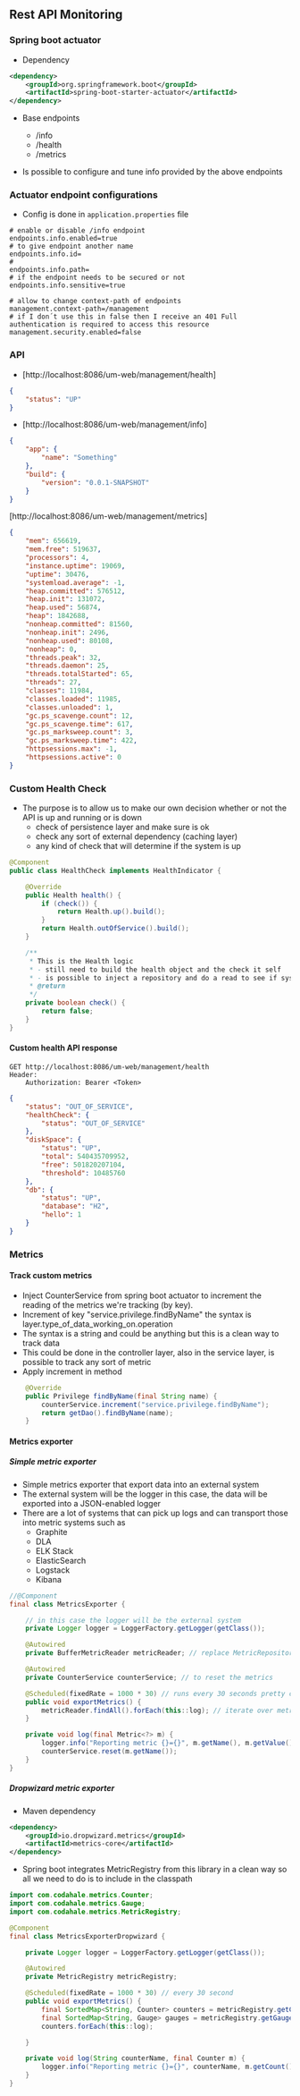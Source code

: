 ## Rest API Monitoring
### Spring boot actuator
* Dependency
```xml
<dependency>
    <groupId>org.springframework.boot</groupId>
    <artifactId>spring-boot-starter-actuator</artifactId>
</dependency>
```

* Base endpoints
    * /info
    * /health
    * /metrics
    
* Is possible to configure and tune info provided by the above endpoints

### Actuator endpoint configurations
* Config is done in `application.properties` file
```
# enable or disable /info endpoint
endpoints.info.enabled=true
# to give endpoint another name
endpoints.info.id=
#
endpoints.info.path=
# if the endpoint needs to be secured or not
endpoints.info.sensitive=true

# allow to change context-path of endpoints
management.context-path=/management
# if I don´t use this in false then I receive an 401 Full authentication is required to access this resource
management.security.enabled=false
```

### API

* [http://localhost:8086/um-web/management/health]
```json
{
    "status": "UP"
}
```

* [http://localhost:8086/um-web/management/info]
```json
{
    "app": {
        "name": "Something"
    },
    "build": {
        "version": "0.0.1-SNAPSHOT"
    }
}
```

[http://localhost:8086/um-web/management/metrics]
```json
{
    "mem": 656619,
    "mem.free": 519637,
    "processors": 4,
    "instance.uptime": 19069,
    "uptime": 30476,
    "systemload.average": -1,
    "heap.committed": 576512,
    "heap.init": 131072,
    "heap.used": 56874,
    "heap": 1842688,
    "nonheap.committed": 81560,
    "nonheap.init": 2496,
    "nonheap.used": 80108,
    "nonheap": 0,
    "threads.peak": 32,
    "threads.daemon": 25,
    "threads.totalStarted": 65,
    "threads": 27,
    "classes": 11984,
    "classes.loaded": 11985,
    "classes.unloaded": 1,
    "gc.ps_scavenge.count": 12,
    "gc.ps_scavenge.time": 617,
    "gc.ps_marksweep.count": 3,
    "gc.ps_marksweep.time": 422,
    "httpsessions.max": -1,
    "httpsessions.active": 0
}
```

### Custom Health Check
* The purpose is to allow us to make our own decision whether or not the API is up and running or is down
    * check of persistence layer and make sure is ok
    * check any sort of external dependency (caching layer)
    * any kind of check that will determine if the system is up
```java
@Component
public class HealthCheck implements HealthIndicator {

    @Override
    public Health health() {
        if (check()) {
            return Health.up().build();
        }
        return Health.outOfService().build();
    }

    /**
     * This is the Health logic
     * - still need to build the health object and the check it self
     * - is possible to inject a repository and do a read to see if system is up
     * @return
     */
    private boolean check() {
        return false;
    }
}
```

#### Custom health API response
``` 
GET http://localhost:8086/um-web/management/health
Header:
    Authorization: Bearer <Token>
```

```json
{
    "status": "OUT_OF_SERVICE",
    "healthCheck": {
        "status": "OUT_OF_SERVICE"
    },
    "diskSpace": {
        "status": "UP",
        "total": 540435709952,
        "free": 501820207104,
        "threshold": 10485760
    },
    "db": {
        "status": "UP",
        "database": "H2",
        "hello": 1
    }
}
```

### Metrics
#### Track custom metrics
* Inject CounterService from spring boot actuator to increment the reading of the metrics we're tracking (by key).
* Increment of key "service.privilege.findByName" the syntax is layer.type_of_data_working_on.operation
* The syntax is a string and could be anything but this is a clean way to track data
* This could be done in the controller layer, also in the service layer, is possible to track any sort of metric
* Apply increment in method
```java
    @Override
    public Privilege findByName(final String name) {
        counterService.increment("service.privilege.findByName");
        return getDao().findByName(name);
    }
```

#### Metrics exporter
##### Simple metric exporter
* Simple metrics exporter that export data into an external system
* The external system will be the logger in this case, the data will be exported into a JSON-enabled logger
* There are a lot of systems that can pick up logs and can transport those into metric systems such as
    * Graphite
    * DLA
    * ELK Stack
    * ElasticSearch
    * Logstack
    * Kibana

```java
//@Component
final class MetricsExporter {

    // in this case the logger will be the external system
    private Logger logger = LoggerFactory.getLogger(getClass());

    @Autowired
    private BufferMetricReader metricReader; // replace MetricRepository to access the metrics

    @Autowired
    private CounterService counterService; // to reset the metrics

    @Scheduled(fixedRate = 1000 * 30) // runs every 30 seconds pretty close to real time
    public void exportMetrics() {
        metricReader.findAll().forEach(this::log); // iterate over metrics data and logging the data through the logger
    }

    private void log(final Metric<?> m) {
        logger.info("Reporting metric {}={}", m.getName(), m.getValue());
        counterService.reset(m.getName());
    }
}
```

##### Dropwizard metric exporter
* Maven dependency
```xml
<dependency>
    <groupId>io.dropwizard.metrics</groupId>
    <artifactId>metrics-core</artifactId>
</dependency>
```

* Spring boot integrates MetricRegistry from this library in a clean way so all we need to do is to include in the classpath
```java
import com.codahale.metrics.Counter;
import com.codahale.metrics.Gauge;
import com.codahale.metrics.MetricRegistry;

@Component
final class MetricsExporterDropwizard {

    private Logger logger = LoggerFactory.getLogger(getClass());

    @Autowired
    private MetricRegistry metricRegistry;

    @Scheduled(fixedRate = 1000 * 30) // every 30 second
    public void exportMetrics() {
        final SortedMap<String, Counter> counters = metricRegistry.getCounters(); // counters indicators
        final SortedMap<String, Gauge> gauges = metricRegistry.getGauges(); // metrics indicators
        counters.forEach(this::log);

    }

    private void log(String counterName, final Counter m) {
        logger.info("Reporting metric {}={}", counterName, m.getCount());
    }
}
```